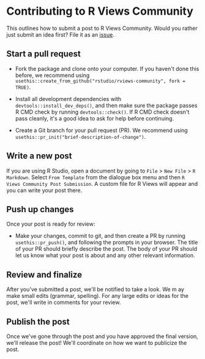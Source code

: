 # Contributing to R Views Community

This outlines how to submit a post to R Views Community. Would you rather just submit an idea first? File it as an [issue](https://github.com/rstudio/rviews-community/issues).

## Start a pull request

*   Fork the package and clone onto your computer. If you haven't done this before, we recommend using `usethis::create_from_github("rstudio/rviews-community", fork = TRUE)`.

*   Install all development dependencies with `devtools::install_dev_deps()`, and then make sure the package passes R CMD check by running `devtools::check()`. 
    If R CMD check doesn't pass cleanly, it's a good idea to ask for help before continuing. 
*   Create a Git branch for your pull request (PR). We recommend using `usethis::pr_init("brief-description-of-change")`.

## Write a new post

If you are using R Studio, open a document by going to `File` > `New File` > `R Markdown`. Select `From Template` from the dialogue box menu and then `R Views Community Post Submission`. A custom file for R Views will appear and you can write your post there.

## Push up changes

Once your post is ready for review:

*   Make your changes, commit to git, and then create a PR by running `usethis::pr_push()`, and following the prompts in your browser.
    The title of your PR should briefly describe the post.
    The body of your PR should let us know what your post is about and any other relevant information.

## Review and finalize

After you've submitted a post, we'll be notified to take a look. We m ay make small edits (grammar, spelling). For any large edits or ideas for the post, we'll write in comments for your review.

## Publish the post

Once we've gone through the post and you have approved the final version, we'll release the post! We'll coordinate on how we want to publicize the post.
